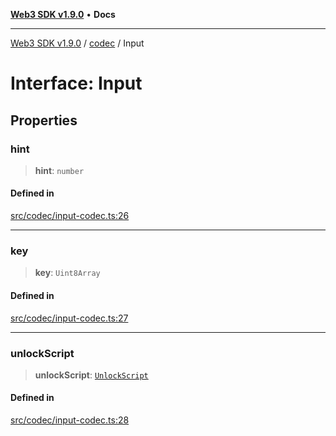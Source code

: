 [**Web3 SDK v1.9.0**](../../../README.md) • **Docs**

***

[Web3 SDK v1.9.0](../../../globals.md) / [codec](../README.md) / Input

# Interface: Input

## Properties

### hint

> **hint**: `number`

#### Defined in

[src/codec/input-codec.ts:26](https://github.com/Mystic-Nayy/alephium-web3/blob/ee41f5e0e7d7fb0b155fe62f05b2ac03772895ca/packages/web3/src/codec/input-codec.ts#L26)

***

### key

> **key**: `Uint8Array`

#### Defined in

[src/codec/input-codec.ts:27](https://github.com/Mystic-Nayy/alephium-web3/blob/ee41f5e0e7d7fb0b155fe62f05b2ac03772895ca/packages/web3/src/codec/input-codec.ts#L27)

***

### unlockScript

> **unlockScript**: [`UnlockScript`](../namespaces/unlockScript/type-aliases/UnlockScript.md)

#### Defined in

[src/codec/input-codec.ts:28](https://github.com/Mystic-Nayy/alephium-web3/blob/ee41f5e0e7d7fb0b155fe62f05b2ac03772895ca/packages/web3/src/codec/input-codec.ts#L28)
